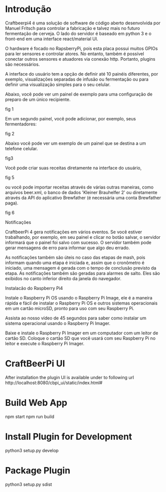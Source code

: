 # Introdução 

Craftbeerpi4 é uma solução de software de código aberto desenvolvida por Manuel Fritsch para controlar a fabricação e talvez mais no futuro fermentação de cerveja. O lado do servidor é baseado em python 3 e o front-end em uma interface react/material UI. 

O hardware é focado no RapsberryPi, pois esta placa possui muitos GPIOs para ler sensores e controlar atores. No entanto, também é possível conectar outros sensores e atuadores via conexão http. Portanto, plugins são necessários.

A interface do usuário tem a opção de definir até 10 painéis diferentes, por exemplo, visualizações separadas de infusão ou fermentação ou para definir uma visualização simples para o seu celular.

Abaixo, você pode ver um painel de exemplo para uma configuração de preparo de um único recipiente.

fig 1

Em um segundo painel, você pode adicionar, por exemplo, seus fermentadores:

fig 2

Abaixo você pode ver um exemplo de um painel que se destina a um telefone celular.

fig3

Você pode criar suas receitas diretamente na interface do usuário,

fig 5

ou você pode importar receitas através de várias outras maneiras, como arquivos beer.xml, o banco de dados 'Kleiner Brauhelfer 2' ou diretamente através da API do aplicativo Brewfather (é necessária uma conta Brewfather paga).

fig 6

Notificações

CraftbeerPi 4 gera notificações em vários eventos. Se você estiver trabalhando, por exemplo, em seu painel e clicar no botão salvar, o servidor informará que o painel foi salvo com sucesso. O servidor também pode gerar mensagens de erro para informar que algo deu errado. 

As notificações também são úteis no caso das etapas de mash, pois informam quando uma etapa é iniciada e, assim que o cronômetro é iniciado, uma mensagem é gerada com o tempo de conclusão previsto da etapa. As notificações também são geradas para alarmes de salto. Eles são exibidos no canto inferior direito da janela do navegador.


Instalacão do Raspberry Pi4

Instale o Raspberry Pi OS usando o Raspberry Pi Image, ele  é a maneira rápida e fácil de instalar o Raspberry Pi OS e outros sistemas operacionais em um cartão microSD, pronto para uso com seu Raspberry Pi. 

Assista ao nosso vídeo de 45 segundos para saber como instalar um sistema operacional usando o Raspberry Pi Imager.

Baixe e instale o Raspberry Pi Imager em um computador com um leitor de cartão SD. Coloque o cartão SD que você usará com seu Raspberry Pi no leitor e execute o Raspberry Pi Imager.


# CraftBeerPi UI 

After installation the plugin UI is available under to following url
http://localhost:8080/cbpi_ui/static/index.html#

# Build Web App

npm start 
npm run build

# Install Plugin for Development

python3 setup.py develop

# Package Plugin 

python3 setup.py sdist
